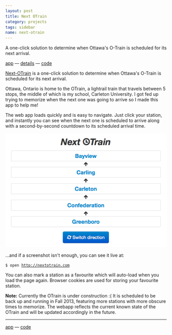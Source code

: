 ```yaml
---
layout: post
title: Next OTrain
category: projects
tags: sidebar
name: next-otrain
---
```


A one-click solution to determine when Ottawa's O-Train is scheduled for its next arrival.

[app][app] &mdash; [details][details] &mdash; [code][code]
<!-- truncate_here -->

[Next-OTrain][app] is a one-click solution to determine when Ottawa's O-Train is scheduled for its next arrival.

Ottawa, Ontario is home to the OTrain, a lightrail train that travels between 5 stops, the middle of which is my school, Carleton University. I got fed up trying to memorize when the next one was going to arrive so I made this app to help me!

The web app loads quickly and is easy to navigate. Just click your station, and instantly you can see when the next one is scheduled to arrive along with a second-by-second countdown to its scheduled arrival time.

![Next OTrain](/img/next-otrain.png "Next OTrain")

...and if a screenshot isn't enough, you can see it live at:

<div class="highlight"><pre><code><span class="nv">$</span> open <a href="http://nextotrain.com">http://nextotrain.com</a></code></pre></div>

You can also mark a station as a favourite which will auto-load when you load the page again. Browser cookies are used for storing your favourite station.

**Note:** Currently the OTrain is under construction :( It is scheduled to be back up and running in Fall 2013, featuring more stations with more obscure times to memorize. The webapp reflects the current known state of the OTrain and will be updated accordingly in the future.

- - -

[app][app] &mdash; [code][code]


[app]: http://nextotrain.com
[code]: https://github.com/ryanseys/next-otrain
[details]: /projects/next-otrain
